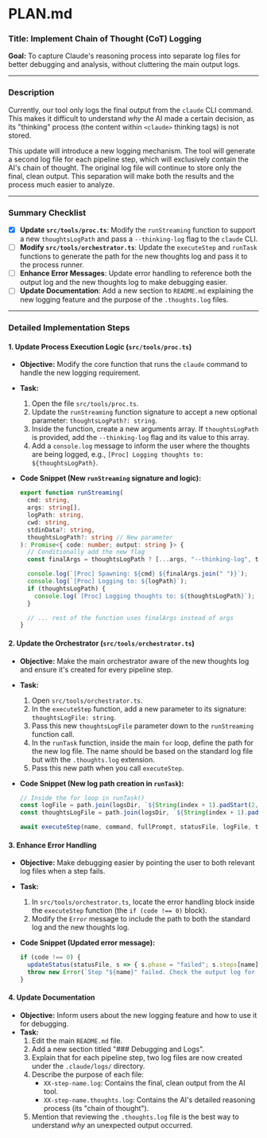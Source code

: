 

# PLAN.md

### **Title: Implement Chain of Thought (CoT) Logging**

**Goal:** To capture Claude's reasoning process into separate log files for better debugging and analysis, without cluttering the main output logs.

---

### **Description**

Currently, our tool only logs the final output from the `claude` CLI command. This makes it difficult to understand *why* the AI made a certain decision, as its "thinking" process (the content within `<claude>` thinking tags) is not stored.

This update will introduce a new logging mechanism. The tool will generate a second log file for each pipeline step, which will exclusively contain the AI's chain of thought. The original log file will continue to store only the final, clean output. This separation will make both the results and the process much easier to analyze.

---

### **Summary Checklist**

-   [x] **Update `src/tools/proc.ts`**: Modify the `runStreaming` function to support a new `thoughtsLogPath` and pass a `--thinking-log` flag to the `claude` CLI.
-   [ ] **Modify `src/tools/orchestrator.ts`**: Update the `executeStep` and `runTask` functions to generate the path for the new thoughts log and pass it to the process runner.
-   [ ] **Enhance Error Messages**: Update error handling to reference both the output log and the new thoughts log to make debugging easier.
-   [ ] **Update Documentation**: Add a new section to `README.md` explaining the new logging feature and the purpose of the `.thoughts.log` files.

---

### **Detailed Implementation Steps**

#### 1. Update Process Execution Logic (`src/tools/proc.ts`)

*   **Objective:** Modify the core function that runs the `claude` command to handle the new logging requirement.
*   **Task:**
    1.  Open the file `src/tools/proc.ts`.
    2.  Update the `runStreaming` function signature to accept a new optional parameter: `thoughtsLogPath?: string`.
    3.  Inside the function, create a new arguments array. If `thoughtsLogPath` is provided, add the `--thinking-log` flag and its value to this array.
    4.  Add a `console.log` message to inform the user where the thoughts are being logged, e.g., `[Proc] Logging thoughts to: ${thoughtsLogPath}`.

*   **Code Snippet (New `runStreaming` signature and logic):**
    ```typescript
    export function runStreaming(
      cmd: string,
      args: string[],
      logPath: string,
      cwd: string,
      stdinData?: string,
      thoughtsLogPath?: string // New parameter
    ): Promise<{ code: number; output: string }> {
      // Conditionally add the new flag
      const finalArgs = thoughtsLogPath ? [...args, "--thinking-log", thoughtsLogPath] : args;
    
      console.log(`[Proc] Spawning: ${cmd} ${finalArgs.join(" ")}`);
      console.log(`[Proc] Logging to: ${logPath}`);
      if (thoughtsLogPath) {
        console.log(`[Proc] Logging thoughts to: ${thoughtsLogPath}`);
      }
    
      // ... rest of the function uses finalArgs instead of args
    }
    ```

#### 2. Update the Orchestrator (`src/tools/orchestrator.ts`)

*   **Objective:** Make the main orchestrator aware of the new thoughts log and ensure it's created for every pipeline step.
*   **Task:**
    1.  Open `src/tools/orchestrator.ts`.
    2.  In the `executeStep` function, add a new parameter to its signature: `thoughtsLogFile: string`.
    3.  Pass this new `thoughtsLogFile` parameter down to the `runStreaming` function call.
    4.  In the `runTask` function, inside the main `for` loop, define the path for the new log file. The name should be based on the standard log file but with the `.thoughts.log` extension.
    5.  Pass this new path when you call `executeStep`.

*   **Code Snippet (New log path creation in `runTask`):**
    ```typescript
    // Inside the for loop in runTask()
    const logFile = path.join(logsDir, `${String(index + 1).padStart(2, '0')}-${name}.log`);
    const thoughtsLogFile = path.join(logsDir, `${String(index + 1).padStart(2, '0')}-${name}.thoughts.log`);

    await executeStep(name, command, fullPrompt, statusFile, logFile, thoughtsLogFile, check);
    ```

#### 3. Enhance Error Handling

*   **Objective:** Make debugging easier by pointing the user to both relevant log files when a step fails.
*   **Task:**
    1.  In `src/tools/orchestrator.ts`, locate the error handling block inside the `executeStep` function (the `if (code !== 0)` block).
    2.  Modify the `Error` message to include the path to both the standard log and the new thoughts log.

*   **Code Snippet (Updated error message):**
    ```typescript
    if (code !== 0) {
      updateStatus(statusFile, s => { s.phase = "failed"; s.steps[name] = "failed"; });
      throw new Error(`Step "${name}" failed. Check the output log for details: ${logFile}\nAnd the chain of thought log: ${thoughtsLogFile}`);
    }
    ```

#### 4. Update Documentation

*   **Objective:** Inform users about the new logging feature and how to use it for debugging.
*   **Task:**
    1.  Edit the main `README.md` file.
    2.  Add a new section titled "### Debugging and Logs".
    3.  Explain that for each pipeline step, two log files are now created under the `.claude/logs/` directory.
    4.  Describe the purpose of each file:
        *   `XX-step-name.log`: Contains the final, clean output from the AI tool.
        *   `XX-step-name.thoughts.log`: Contains the AI's detailed reasoning process (its "chain of thought").
    5.  Mention that reviewing the `.thoughts.log` file is the best way to understand *why* an unexpected output occurred.